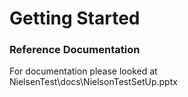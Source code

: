 # Getting Started

### Reference Documentation
For documentation please looked at NielsenTest\docs\NielsonTestSetUp.pptx


